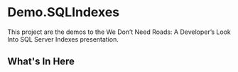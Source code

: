 # Demo.SQLIndexes
This project are the demos to the We Don’t Need Roads: A Developer’s Look Into SQL Server Indexes presentation.

## What's In Here
